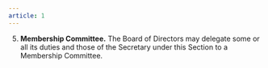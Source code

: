 ```yaml
---
article: 1
---
```


5. **Membership Committee.** The Board of Directors may delegate some or all its duties and those of the Secretary under this Section to a Membership Committee.